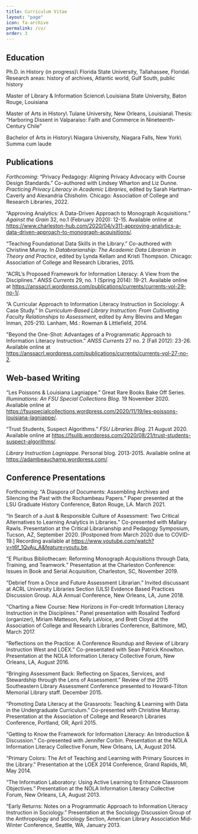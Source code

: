```yaml
---
title: Curriculum Vitae
layout: "page"
icon: fa-archive
permalink: /cv/
order: 3
---
```


## Education

Ph.D. in History (in progress)\\
Florida State University, Tallahassee, Florida\\
Research areas: history of archives, Atlantic world, Gulf South, public history

Master of Library & Information Science\\
Louisiana State University, Baton Rouge, Louisiana

Master of Arts in History\\
Tulane University, New Orleans, Louisiana\\
Thesis: “Harboring Dissent in Valparaíso: Faith and Commerce in Nineteenth-Century Chile”

Bachelor of Arts in History\\
Niagara University, Niagara Falls, New York\\
Summa cum laude

## Publications

*Forthcoming:* “Privacy Pedagogy: Aligning Privacy Advocacy with Course Design Standards.” Co-authored with Lindsey Wharton and Liz Dunne. *Practicing Privacy Literacy in Academic Libraries*, edited by Sarah Hartman-Caverly and Alexandria Chisholm. Chicago: Association of College and Research Libraries, 2022.

“Approving Analytics: A Data-Driven Approach to Monograph Acquisitions.” *Against the Grain* 32, no.1 (February 2020): 12-15. Available online at <https://www.charleston-hub.com/2020/04/v311-approving-analytics-a-data-driven-approach-to-monograph-acquisitions/>.

“Teaching Foundational Data Skills in the Library.” Co-authored with Christine Murray. In *Databrarianship: The Academic Data Librarian in Theory and Practice*, edited by Lynda Kellam and Kristi Thompson. Chicago: Association of College and Research Libraries, 2015.

“ACRL’s Proposed Framework for Information Literacy: A View from the Disciplines.” *ANSS Currents* 29, no. 1 (Spring 2014): 19-21. Available online at <https://anssacrl.wordpress.com/publications/currents/currents-vol-29-no-1/>. 

“A Curricular Approach to Information Literacy Instruction in Sociology: A Case Study.” In *Curriculum-Based Library Instruction: From Cultivating Faculty Relationships to Assessment*, edited by Amy Blevins and Megan Inman, 205-210. Lanham, Md.: Rowman & Littlefield, 2014.

"Beyond the One-Shot: Advantages of a Programmatic Approach to Information Literacy Instruction." *ANSS Currents* 27 no. 2 (Fall 2012): 23-26. Available online at <https://anssacrl.wordpress.com/publications/currents/currents-vol-27-no-2>. 

## Web-based Writing

“Les Poissons & Louisiana Lagniappe.” Great Rare Books Bake Off Series. *Illuminations: An FSU Special Collections Blog*. 19 November 2020. Available online at <https://fsuspecialcollections.wordpress.com/2020/11/19/les-poissons-louisiana-lagniappe/>. 

“Trust Students, Suspect Algorithms.” *FSU Libraries Blog*. 21 August 2020. Available online at <https://fsulib.wordpress.com/2020/08/21/trust-students-suspect-algorithms/>. 

*Library Instruction Lagniappe*. Personal blog. 2013-2015. Available online at <https://adambeauchamp.wordpress.com/>. 

## Conference Presentations

Forthcoming: “A Diaspora of Documents: Assembling Archives and Silencing the Past with the Rochambeau Papers.” Paper presented at the LSU Graduate History Conference, Baton Rouge, LA. March 2021.

“In Search of a Just & Responsible Culture of Assessment: Two Critical Alternatives to Learning Analytics in Libraries.” Co-presented with Mallary Rawls. Presentation at the Critical Librarianship and Pedagogy Symposium, Tucson, AZ, September 2020. [Postponed from March 2020 due to COVID-19.] Recording available at <https://www.youtube.com/watch?v=t6f_1QvAu_A&feature=youtu.be>. 

“E Pluribus Bibliothecam: Reforming Monograph Acquisitions through Data, Training, and Teamwork.” Presentation at the Charleston Conference: Issues in Book and Serial Acquisition, Charleston, SC, November 2019.

“Debrief from a Once and Future Assessment Librarian.” Invited discussant at ACRL University Libraries Section (ULS) Evidence Based Practices Discussion Group. ALA Annual Conference, New Orleans, LA, June 2018.

“Charting a New Course: New Horizons in For-credit Information Literacy Instruction in the Disciplines.” Panel presentation with Rosalind Tedford (organizer), Miriam Matteson, Kelly LaVoice, and Brett Cloyd at the Association of College and Research Libraries Conference, Baltimore, MD, March 2017.

“Reflections on the Practice: A Conference Roundup and Review of Library Instruction West and LOEX.” Co-presentated with Sean Patrick Knowlton. Presentation at the NOLA Information Literacy Collective Forum, New Orleans, LA, August 2016.

“Bringing Assessment Back: Reflecting on Spaces, Services, and Stewardship through the Lens of Assessment.” Review of the 2015 Southeastern Library Assessment Conference presented to Howard-Tilton Memorial Library staff. December 2015.

“Promoting Data Literacy at the Grassroots: Teaching & Learning with Data in the Undergraduate Curriculum.” Co-presented with Christine Murray. Presentation at the Association of College and Research Libraries Conference, Portland, OR, April 2015.

“Getting to Know the Framework for Information Literacy: An Introduction & Discussion.” Co-presented with Jennifer Corbin. Presentation at the NOLA Information Literacy Collective Forum, New Orleans, LA, August 2014.

“Primary Colors: The Art of Teaching and Learning with Primary Sources in the Library.” Presentation at the LOEX 2014 Conference, Grand Rapids, MI, May 2014.

“The Information Laboratory: Using Active Learning to Enhance Classroom Objectives.” Presentation at the NOLA Information Literacy Collective Forum, New Orleans, LA, August 2013.

“Early Returns: Notes on a Programmatic Approach to Information Literacy Instruction in Sociology.” Presentation at the Sociology Discussion Group of the Anthropology and Sociology Section, American Library Association Mid-Winter Conference, Seattle, WA, January 2013.

